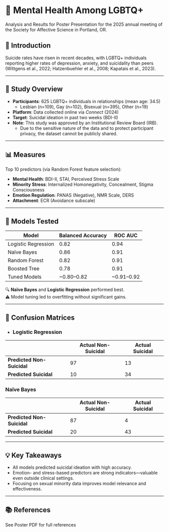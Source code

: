 # 🧠 Mental Health Among LGBTQ+

Analysis and Results for Poster Presentation for the 2025 annual meeting of the Society for Affective Science in Portland, OR. 

## 📌 Introduction

Suicide rates have risen in recent decades, with LGBTQ+ individuals reporting higher rates of depression, anxiety, and suicidality than peers (Wittgens et al., 2022; Hatzenbuehler et al., 2008; Kapatais et al., 2023).

---

## 🎯 Study Overview

- **Participants**: 625 LGBTQ+ individuals in relationships (mean age: 34.5)  
  - Lesbian (n=109), Gay (n=102), Bisexual (n=395), Other (n=19)
- **Platform**: Data collected online via *Connect* (2024)
- **Target**: Suicidal ideation in past two weeks (BDI-II)
- **Note**: This study was approved by an Institutional Review Board (IRB).
  - Due to the sensitive nature of the data and to protect participant privacy, the dataset cannot be publicly shared.

---

## 📊 Measures

Top 10 predictors (via Random Forest feature selection):

- **Mental Health**: BDI-II, STAI, Perceived Stress Scale  
- **Minority Stress**: Internalized Homonegativity, Concealment, Stigma Consciousness  
- **Emotion Regulation**: PANAS (Negative), NMR Scale, DERS  
- **Attachment**: ECR (Avoidance subscale)

---

## 🤖 Models Tested

| Model               | Balanced Accuracy | ROC AUC |
|---------------------|-------------------|---------|
| Logistic Regression | 0.82              | 0.94    |
| Naïve Bayes         | 0.86              | 0.91    |
| Random Forest       | 0.82              | 0.91    |
| Boosted Tree        | 0.78              | 0.91    |
| Tuned Models        | ~0.80–0.82        | ~0.91–0.92 |

🔍 **Naïve Bayes** and **Logistic Regression** performed best.  
⚠️ Model tuning led to overfitting without significant gains.

---

## 🧮 Confusion Matrices

- ### Logistic Regression
|                            | Actual Non-Suicidal    | Actual Suicidal     |
|----------------------------|------------------------|---------------------|
| **Predicted Non-Suicidal** | 97                     | 13                  |
| **Predicted Suicidal**     | 10                     | 34                  |

### Naïve Bayes
|                            | Actual Non-Suicidal    | Actual Suicidal     |
|----------------------------|------------------------|---------------------|
| **Predicted Non-Suicidal** | 87                     | 4                  |
| **Predicted Suicidal**     | 20                     | 43                  |

---

## 💡 Key Takeaways

- All models predicted suicidal ideation with high accuracy.
- Emotion- and stress-based predictors are strong indicators—valuable even outside clinical settings.
- Focusing on sexual minority data improves model relevance and effectiveness.

---

## 📚 References

See Poster PDF for full references
